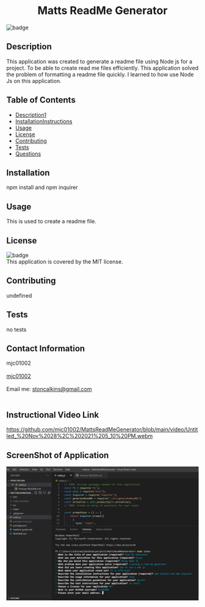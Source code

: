 
<h1 align="center">Matts ReadMe Generator</h1>
  
![badge](https://img.shields.io/badge/license-MIT-brightgreen)<br />

## Description
This application was created to generate a readme file using Node js for a project. 
To be able to create read me files efficiently. 
This application solved the problem of formatting a readme file quickly.
I learned to how use Node Js on this application. 



## Table of Contents
- [Description1](#description)
- [InstallationInstructions](#installation)
- [Usage](#usage)
- [License](#license)
- [Contributing](#contributing)
- [Tests](#tests)
- [Questions](#questions)

## Installation
npm install and npm inquirer

## Usage
This is used to create a readme file. 

## License
![badge](https://img.shields.io/badge/license-MIT-brightgreen)
<br />
This application is covered by the MIT license. 

## Contributing
undefined

## Tests
no tests

## Contact Information
mjc01002<br />
<br />
[mjc01002](https://github.com/mjc01002)<br />
<br />
Email me: stoncalkins@gmail.com<br /><br />

## Instructional Video Link
https://github.com/mjc01002/MattsReadMeGenerator/blob/main/video/Untitled_%20Nov%2028%2C%202021%205_10%20PM.webm

## ScreenShot of Application
![Image of Website](https://github.com/mjc01002/MattsReadMeGenerator/blob/main/screenshot.PNG?raw=true)
